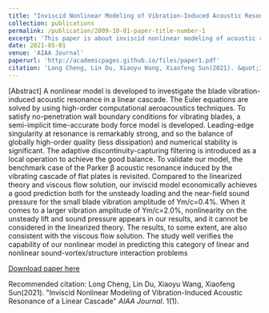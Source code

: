 ```yaml
---
title: "Inviscid Nonlinear Modeling of Vibration-Induced Acoustic Resonance of a Linear Cascade"
collection: publications
permalink: /publication/2009-10-01-paper-title-number-1
excerpt: 'This paper is about inviscid nonlinear modeling of acoustic resonance phenomenon.'
date: 2021-05-01
venue: 'AIAA Journal'
paperurl: 'http://academicpages.github.io/files/paper1.pdf'
citation: 'Long Cheng, Lin Du, Xiaoyu Wang, Xiaofeng Sun(2021). &quot;Inviscid Nonlinear Modeling of Vibration-Induced Acoustic Resonance of a Linear Cascade.&quot; <i>AIAA Journal</i>. 59(5).'
---
```

[Abstract] A nonlinear model is developed to investigate the blade vibration-induced acoustic resonance in a linear cascade. The Euler equations are solved by using high-order computational aeroacoustics techniques. To satisfy no-penetration wall boundary conditions for vibrating blades, a semi-implicit time-accurate body force model is developed. Leading-edge singularity at resonance is remarkably strong, and so the balance of globally high-order quality (less dissipation) and numerical stability is significant. The adaptive discontinuity-capturing filtering is introduced as a local operation to achieve the good balance. To validate our model, the benchmark case of the Parker β acoustic resonance induced by the vibrating cascade of flat plates is revisited. Compared to the linearized theory and viscous flow solution, our inviscid model economically achieves a good prediction both for the unsteady loading and the near-field sound pressure for the small blade vibration amplitude of Ym/c=0.4%. When it comes to a larger vibration amplitude of Ym/c=2.0%, nonlinearity on the unsteady lift and sound pressure appears in our results, and it cannot be considered in the linearized theory. The results, to some extent, are also consistent with the viscous flow solution. The study well verifies the capability of our nonlinear model in predicting this category of linear and nonlinear sound-vortex/structure interaction problems

[Download paper here](https://arc.aiaa.org/doi/abs/10.2514/1.J059501)

Recommended citation: Long Cheng, Lin Du, Xiaoyu Wang, Xiaofeng Sun(2021). "Inviscid Nonlinear Modeling of Vibration-Induced Acoustic Resonance of a Linear Cascade" <i>AIAA Journal</i>. 1(1).
